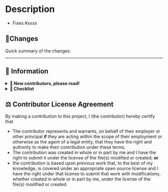 # Description

* Fixes #xxxx  <!-- reference an issue here -->

## 📝Changes

<!-- start -- Please replace and include a quick summary of the change and which issue is fixed here -->

Quick summary of the changes.

<!-- end -- Please replace and include a quick summary of the change and which issue is fixed here -->

---

## 🚨 Information

<details>
<summary><b>🙏 New contributors, please read!</b></summary>
  <p>We are happy to accept contributions from our users 🚀.</p>
  <ul>
    <li>Before submitting the pull request, please ensure the PR follows the <a href="https://github.com/whiteprints-tests/test-gh-rtd-mit-or-apache-2-0-linux-312/blob/main/CONTRIBUTING.md">Contributing Guide</a>.</li>
    <li>We follow (and lint) Pull Requests names according to <a href="https://gist.github.com/brianclements/841ea7bffdb01346392c#file-commit-formatting-md">Angular commit format</a>.</li>
    <li>You can choose an emoji for your pull request title. Have a look to <a href="https://gitmoji.dev/">gitmoji</a> to guide you in the choice.</li>
    <li>We demand that you follow our <a href="https://github.com/whiteprints-tests/test-gh-rtd-mit-or-apache-2-0-linux-312/blob/main/CODE_OF_CONDUCT.md">Code of Conduct</a>.</li>
  </ul>
</details>

<details>
<summary><b>🛂 Checklist</b></summary>
    <p>Please check the following:</p>
    <ul>
        <li>I agree to follow this project's <a href="https://github.com/whiteprints-tests/test-gh-rtd-mit-or-apache-2-0-linux-312/blob/main/CODE_OF_CONDUCT.md">Code of Conduct</a></li>
        <li>I have read the <a href="https://github.com/whiteprints-tests/test-gh-rtd-mit-or-apache-2-0-linux-312/blob/main/CONTRIBUTING.md">Contributor Guide</a></li>
        <li>I have performed a self-review of my own code</li>
        <li>I have included relevant tests</li>
        <li>I have commented my code, particularly in hard-to-understand areas</li>
        <li>I have made corresponding changes to the documentation</li>
    </ul>
</details>

## ⚖️ Contributor License Agreement

By making a contribution to this project, I (the contributor) hereby certify that

- The contributor represents and warrants, on behalf of their employer or other principal **if** they are acting within the scope of their employment or otherwise as the agent of a legal entity, that they have the right and authority to make their contribution under these terms.
- The contribution was created in whole or in part by me and I have the right to submit it under the license of the file(s) modified or created; **or**
- the contribution is based upon previous work that, to the best of my knowledge, is covered under an appropriate open source license and I have the right under that license to submit that work with modifications, whether created in whole or in part by me, under the license of the file(s) modified or created.
